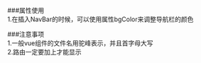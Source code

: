 ###属性使用   
1.在插入NavBar的时候，可以使用属性bgColor来调整导航栏的颜色


###注意事项   
1.一般vue组件的文件名用驼峰表示，并且首字母大写   
2.路由一定要加上<router-view>才能显示